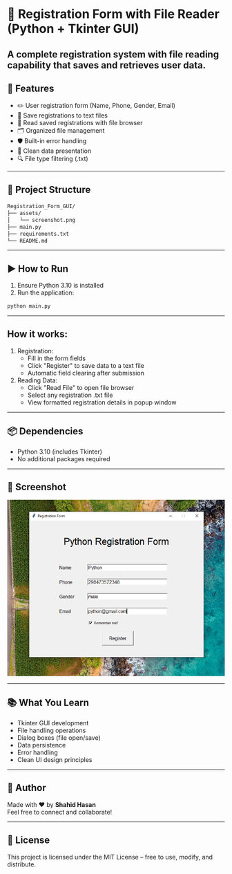 # 📝 Registration Form with File Reader (Python + Tkinter GUI)

A complete registration system with file reading capability that saves and retrieves user data.
---

## 📌 Features

- ✏️ User registration form (Name, Phone, Gender, Email)
- 💾 Save registrations to text files
- 📖 Read saved registrations with file browser
- 🗂️ Organized file management
- 🛡️ Built-in error handling
- 🎯 Clean data presentation
- 🔍 File type filtering (.txt)

---

## 📂 Project Structure
```
Registration_Form_GUI/
├── assets/
│   └── screenshot.png          
├── main.py        
├── requirements.txt      
└── README.md             
```
---

## ▶️ How to Run

1. Ensure Python 3.10 is installed
2. Run the application:

```bash
python main.py
```
---

## How it works:

1. Registration:
    - Fill in the form fields
    - Click "Register" to save data to a text file
    - Automatic field clearing after submission
2. Reading Data:
    - Click "Read File" to open file browser
    - Select any registration .txt file
    - View formatted registration details in popup window

---

## 📦 Dependencies
- Python 3.10 (includes Tkinter)
- No additional packages required

---

## 📸 Screenshot

![Registration Form](assets/screenshot.png)

---

## 📚 What You Learn

- Tkinter GUI development
- File handling operations
- Dialog boxes (file open/save)
- Data persistence
- Error handling
- Clean UI design principles

---

## 👤 Author

Made with ❤️ by **Shahid Hasan**  
Feel free to connect and collaborate!

---

## 📄 License

This project is licensed under the MIT License – free to use, modify, and distribute.